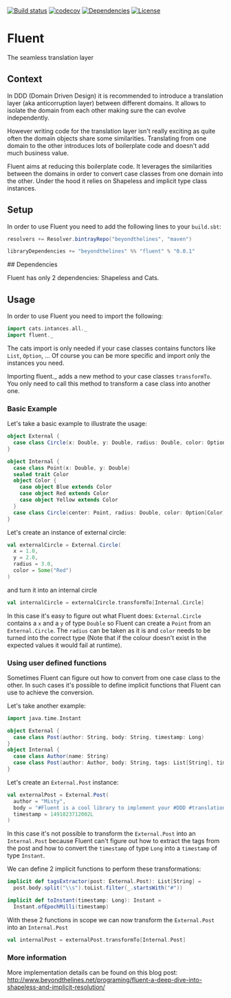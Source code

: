 [![Build status](https://api.travis-ci.org/btlines/fluent.svg?branch=master)](https://travis-ci.org/btlines/fluent)
[![codecov](https://codecov.io/gh/btlines/fluent/branch/master/graph/badge.svg)](https://codecov.io/gh/btlines/fluent)
[![Dependencies](https://app.updateimpact.com/badge/852442212779298816/fluent.svg?config=compile)](https://app.updateimpact.com/latest/852442212779298816/fluent)
[![License](https://img.shields.io/:license-MIT-blue.svg)](https://opensource.org/licenses/MIT)

# Fluent
The seamless translation layer

## Context

In DDD (Domain Driven Design) it is recommended to introduce a translation layer (aka anticorruption layer) between different domains. It allows to isolate the domain from each other making sure the can evolve independently.

However writing code for the translation layer isn't really exciting as quite often the domain objects share some similarities. Translating from one domain to the other introduces lots of boilerplate code and doesn't add much business value.

Fluent aims at reducing this boilerplate code. It leverages the similarities between the domains in order to convert case classes from one domain into the other. Under the hood it relies on Shapeless and implicit type class instances.

## Setup

In order to use Fluent you need to add the following lines to your `build.sbt`:

```scala
resolvers += Resolver.bintrayRepo("beyondthelines", "maven")

libraryDependencies += "beyondthelines" %% "fluent" % "0.0.1"
```

## Dependencies

Fluent has only 2 dependencies: Shapeless and Cats.

## Usage

In order to use Fluent you need to import the following:

```scala
import cats.intances.all._ 
import fluent._
```

The cats import is only needed if your case classes contains functors like `List`, `Option`, ... Of course you can be more specific and import only the instances you need. 

Importing fluent._ adds a new method to your case classes `transformTo`. You only need to call this method to transform a case class into another one.

### Basic Example

Let's take a basic example to illustrate the usage:

```scala
object External {
  case class Circle(x: Double, y: Double, radius: Double, color: Option[String])
}

object Internal {
  case class Point(x: Double, y: Double)
  sealed trait Color
  object Color {
    case object Blue extends Color
    case object Red extends Color
    case object Yellow extends Color
  }
  case class Circle(center: Point, radius: Double, color: Option[Color])
}
```

Let's create an instance of external circle:

```scala
val externalCircle = External.Circle(
  x = 1.0,
  y = 2.0,
  radius = 3.0,
  color = Some("Red")
)
```

and turn it into an internal circle

```scala
val internalCircle = externalCircle.transformTo[Internal.Circle]
```

In this case it's easy to figure out what Fluent does:
`External.Circle` contains a `x` and a `y` of type `Double` so Fluent can create a `Point` from an `External.Circle`. The `radius` can be taken as it is and `color` needs to be turned into the correct type (Note that if the colour doesn't exist in the expected values it would fail at runtime).

### Using user defined functions

Sometimes Fluent can figure out how to convert from one case class to the other. In such cases it's possible to define implicit functions that Fluent can use to achieve the conversion.

Let's take another example:

```scala
import java.time.Instant

object External {
  case class Post(author: String, body: String, timestamp: Long)
}
object Internal {
  case class Author(name: String)
  case class Post(author: Author, body: String, tags: List[String], timestamp: Instant)
}
```

Let's create an `External.Post` instance:

```scala
val externalPost = External.Post(
  author = "Misty",
  body = "#Fluent is a cool library to implement your #DDD #translationLayer seamlessly",
  timestamp = 1491823712002L
)
```

In this case it's not possible to transform the `External.Post` into an `Internal.Post` because Fluent can't figure out how to extract the tags from the post and how to convert the `timestamp` of type `Long` into a `timestamp` of type `Instant`.

We can define 2 implicit functions to perform these transformations:

```scala
implicit def tagsExtractor(post: External.Post): List[String] =
  post.body.split("\\s").toList.filter(_.startsWith("#"))

implicit def toInstant(timestamp: Long): Instant = 
  Instant.ofEpochMilli(timestamp)
```

With these 2 functions in scope we can now transform the `External.Post` into an `Internal.Post`

```scala
val internalPost = externalPost.transformTo[Internal.Post]
```

### More information

More implementation details can be found on this blog post: http://www.beyondthelines.net/programing/fluent-a-deep-dive-into-shapeless-and-implicit-resolution/ 
